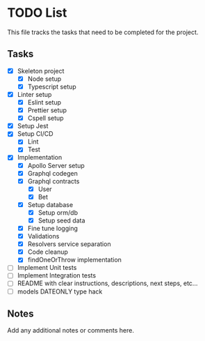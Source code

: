 # TODO List

This file tracks the tasks that need to be completed for the project.

## Tasks

- [x] Skeleton project
  - [x] Node setup
  - [x] Typescript setup
- [x] Linter setup
  - [x] Eslint setup
  - [x] Prettier setup
  - [x] Cspell setup
- [x] Setup Jest
- [x] Setup CI/CD
  - [x] Lint
  - [x] Test
- [x] Implementation
  - [x] Apollo Server setup
  - [x] Graphql codegen
  - [x] Graphql contracts
    - [x] User
    - [x] Bet
  - [x] Setup database
    - [x] Setup orm/db
    - [x] Setup seed data
  - [x] Fine tune logging
  - [x] Validations
  - [x] Resolvers service separation
  - [x] Code cleanup
  - [x] findOneOrThrow implementation
- [ ] Implement Unit tests
- [ ] Implement Integration tests
- [ ] README with clear instructions, descriptions, next steps, etc...
- [ ] models DATEONLY type hack

## Notes

Add any additional notes or comments here.

